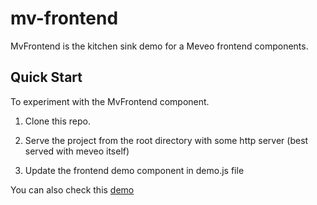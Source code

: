 # mv-frontend

 MvFrontend is the kitchen sink demo for a Meveo frontend components.

## Quick Start

To experiment with the MvFrontend component.   

1. Clone this repo.

2. Serve the project from the root directory with some http server (best served with meveo itself) 

3. Update the frontend demo component in demo.js file

You can also check this [demo](https://front.meveo.org/mv-frontend/)
